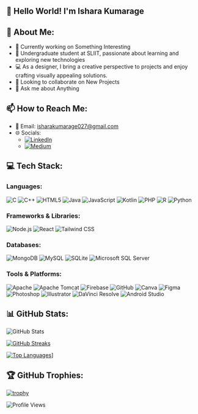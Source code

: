 ## 👋 Hello World! I'm Ishara Kumarage


## 💫 About Me:
- 🔭 Currently working on Something Interesting
- 🌱 Undergraduate student at SLIIT, passionate about learning and exploring new technologies
- 💻 As a designer, I bring a creative perspective to projects and enjoy crafting visually appealing solutions.
- 👯 Looking to collaborate on New Projects
- 💬 Ask me about Anything

## 📫 How to Reach Me:
- 📧 Email: [isharakumarage027@gmail.com](mailto:isharakumarage027@gmail.com)
- 🌐 Socials:
  - [![LinkedIn](https://img.shields.io/badge/LinkedIn-Connect-blue?style=flat-square&logo=linkedin)](https://www.linkedin.com/in/ishara-kumarage-391592212/)
  - [![Medium](https://img.shields.io/badge/Medium-Follow-black?style=flat-square&logo=medium)](https://medium.com/@isharakumarage)


## 💻 Tech Stack:
### Languages:
![C](https://img.shields.io/badge/C-00599C?style=for-the-badge&logo=c&logoColor=white)
![C++](https://img.shields.io/badge/C++-00599C?style=for-the-badge&logo=c%2B%2B&logoColor=white)
![HTML5](https://img.shields.io/badge/HTML5-E34F26?style=for-the-badge&logo=html5&logoColor=white)
![Java](https://img.shields.io/badge/Java-ED8B00?style=for-the-badge&logo=java&logoColor=white)
![JavaScript](https://img.shields.io/badge/JavaScript-F7DF1E?style=for-the-badge&logo=javascript&logoColor=black)
![Kotlin](https://img.shields.io/badge/Kotlin-0095D5?style=for-the-badge&logo=kotlin&logoColor=white)
![PHP](https://img.shields.io/badge/PHP-777BB4?style=for-the-badge&logo=php&logoColor=white)
![R](https://img.shields.io/badge/R-276DC3?style=for-the-badge&logo=r&logoColor=white)
![Python](https://img.shields.io/badge/Python-3776AB?style=for-the-badge&logo=python&logoColor=white)

### Frameworks & Libraries:
![Node.js](https://img.shields.io/badge/Node.js-43853D?style=for-the-badge&logo=node.js&logoColor=white)
![React](https://img.shields.io/badge/React-61DAFB?style=for-the-badge&logo=react&logoColor=white)
![Tailwind CSS](https://img.shields.io/badge/Tailwind_CSS-38B2AC?style=for-the-badge&logo=tailwind-css&logoColor=white)

### Databases:
![MongoDB](https://img.shields.io/badge/MongoDB-47A248?style=for-the-badge&logo=mongodb&logoColor=white)
![MySQL](https://img.shields.io/badge/MySQL-4479A1?style=for-the-badge&logo=mysql&logoColor=white)
![SQLite](https://img.shields.io/badge/SQLite-07405E?style=for-the-badge&logo=sqlite&logoColor=white)
![Microsoft SQL Server](https://img.shields.io/badge/Microsoft_SQL_Server-CC2927?style=for-the-badge&logo=microsoft-sql-server&logoColor=white)

### Tools & Platforms:
![Apache](https://img.shields.io/badge/Apache-D22128?style=for-the-badge&logo=apache&logoColor=white)
![Apache Tomcat](https://img.shields.io/badge/Apache%20Tomcat-F8DC75?style=for-the-badge&logo=apache-tomcat&logoColor=black)
![Firebase](https://img.shields.io/badge/Firebase-FFCA28?style=for-the-badge&logo=firebase&logoColor=black)
![GitHub](https://img.shields.io/badge/GitHub-181717?style=for-the-badge&logo=github&logoColor=white)
![Canva](https://img.shields.io/badge/Canva-00C4CC?style=for-the-badge&logo=canva&logoColor=white)
![Figma](https://img.shields.io/badge/Figma-F24E1E?style=for-the-badge&logo=figma&logoColor=white)
![Photoshop](https://img.shields.io/badge/Photoshop-31A8FF?style=for-the-badge&logo=adobe-photoshop&logoColor=white)
![Illustrator](https://img.shields.io/badge/Illustrator-FF9A00?style=for-the-badge&logo=adobe-illustrator&logoColor=white)
![DaVinci Resolve](https://img.shields.io/badge/DaVinci_Resolve-000000?style=for-the-badge&logo=blackmagic-design&logoColor=white)
![Android Studio](https://img.shields.io/badge/Android_Studio-3DDC84?style=for-the-badge&logo=android-studio&logoColor=white)

## 📊 GitHub Stats:
![GitHub Stats](https://github-readme-stats.vercel.app/api?username=isharaKumarage&show_icons=true&theme=radical)


[![GitHub Streaks](https://github-readme-streak-stats.herokuapp.com/?user=isharaKumarage&theme=radical)](https://github.com/isharaKumarage)


[![Top Languages](https://github-readme-stats.vercel.app/api/top-langs/?username=isharaKumarage&layout=compact&theme=radical)](https://github.com/isharaKumarage)]


## 🏆 GitHub Trophies:
[![trophy](https://github-profile-trophy.vercel.app/?username=isharakumarage&theme=onedark)](https://github.com/isharaKumarage)



![Profile Views](https://komarev.com/ghpvc/?username=isharakumarage&color=blueviolet&style=for-the-badge)
